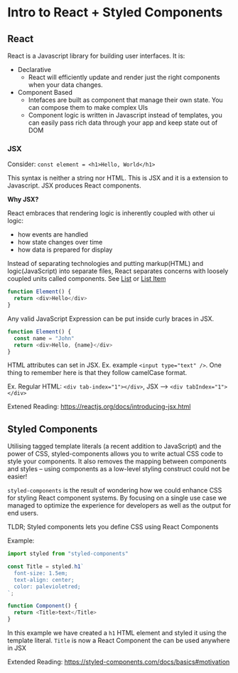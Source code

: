 # Intro to React + Styled Components

## React

React is a Javascript library for building user interfaces. It is:
- Declarative
  -  React will efficiently update and render just the right components when your data changes. 
-  Component Based
   -  Intefaces are built as component that manage their own state. You can compose them to make complex UIs
   -  Component logic is written in Javascript instead of templates, you can easily pass rich data through your app and keep state out of DOM

### JSX

Consider: `const element = <h1>Hello, World</h1>`

This syntax is neither a string nor HTML. This is JSX and it is a extension to Javascript. JSX produces React components.

**Why JSX?**

React embraces that rendering logic is inherently coupled with other ui logic:
- how events are handled
- how state changes over time
- how data is prepared for display

Instead of separating technologies and putting markup(HTML) and logic(JavaScript) into separate files, React separates concerns with loosely coupled units called components. See [List](../src/components/List.jsx) or [List Item](../src/components/ListItem.jsx)

```javascript
function Element() {
  return <div>Hello</div>
}
```

Any valid JavaScript Expression can be put inside curly braces in JSX.

```javascript
function Element() {
  const name = "John"
  return <div>Hello, {name}</div>
}
```

HTML attributes can set in JSX. Ex. example `<input type="text" />`. One thing to remember here is that they follow camelCase format.

Ex. Regular HTML: `<div tab-index="1"></div>`, JSX --> `<div tabIndex="1"></div>`

Extened Reading: https://reactjs.org/docs/introducing-jsx.html

## Styled Components

Utilising tagged template literals (a recent addition to JavaScript) and the power of CSS, styled-components allows you to write actual CSS code to style your components. It also removes the mapping between components and styles – using components as a low-level styling construct could not be easier!

`styled-components` is the result of wondering how we could enhance CSS for styling React component systems. By focusing on a single use case we managed to optimize the experience for developers as well as the output for end users.

TLDR; Styled components lets you define CSS using React Components

Example:

```javascript
import styled from "styled-components"

const Title = styled.h1`
  font-size: 1.5em;
  text-align: center;
  color: palevioletred;
`;

function Component() {
  return <Title>text</Title>
}
```

In this example we have created a `h1` HTML element and styled it using the template literal. `Title` is now a React Component the can be used anywhere in JSX

Extended Reading: https://styled-components.com/docs/basics#motivation
